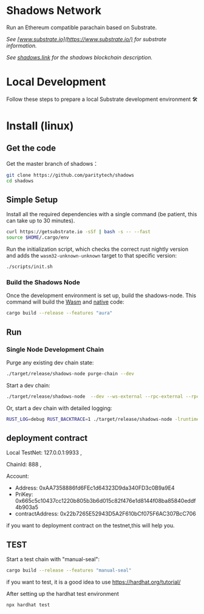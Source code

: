 
# Shadows Network

Run an Ethereum compatible parachain based on Substrate.

*See [www.substrate.io](https://www.substrate.io/) for substrate information.*

*See [shadows.link](https://shadows.link/) for the shadows blockchain description.*

# Local Development

Follow these steps to prepare a local Substrate development environment :hammer_and_wrench:

# Install (linux)

## Get the code

Get the master branch of shadows：

```bash
git clone https://github.com/paritytech/shadows
cd shadows
```

## Simple Setup

Install all the required dependencies with a single command (be patient, this can take up to 30
minutes).

```bash
curl https://getsubstrate.io -sSf | bash -s -- --fast
source $HOME/.cargo/env
```

Run the initialization script, which checks the correct rust nightly version and adds the `wasm32-unknown-unknown` target to that specific version:

```bash
./scripts/init.sh
```

### Build  the Shadows Node

Once the development environment is set up, build the shadows-node. This command will build the
[Wasm](https://substrate.dev/docs/en/knowledgebase/advanced/executor#wasm-execution) and [native](https://substrate.dev/docs/en/knowledgebase/advanced/executor#native-execution) code:

```bash
cargo build --release --features "aura"
```

## Run

### Single Node Development Chain

Purge any existing dev chain state:

```bash
./target/release/shadows-node purge-chain --dev
```

Start a dev chain:

```bash
./target/release/shadows-node  --dev --ws-external --rpc-external --rpc-cors=all
```

Or, start a dev chain with detailed logging:

```bash
RUST_LOG=debug RUST_BACKTRACE=1 ./target/release/shadows-node -lruntime=debug --dev
```

 


## deployment contract
Local TestNet:  127.0.0.1:9933 ,

ChainId: 888 ,

Account:

- Address: 0xAA7358886fd6FEc1d64323D9da340FD3c0B9a9E4
- PriKey: 0x665c5c10437cc1220b805b3b6d015c82f476e1d8144f08ba85840eddf4b903a5
- contractAddress: 0x22b7265E52943D5A2F610bCf075F6AC307BcC706

if you want to deployment contract on the testnet,this will help you.


## TEST

Start a test chain with "manual-seal":
```bash
cargo build --release --features "manual-seal"
```

if you want to test, it is a good idea to use  https://hardhat.org/tutorial/

After setting up the hardhat test environment

```bash
npx hardhat test
```

